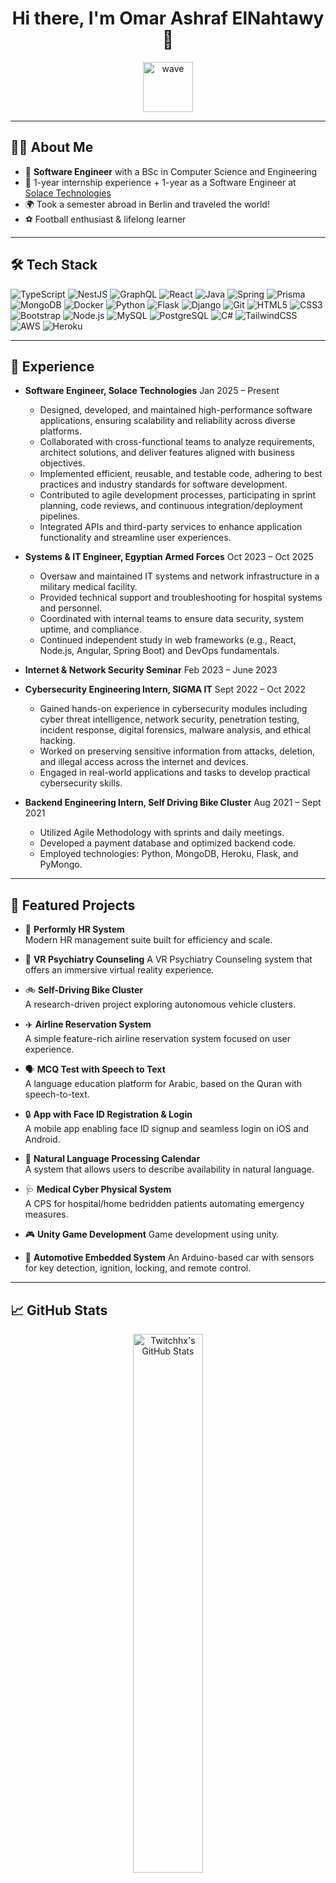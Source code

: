 <!-- Profile README for Twitchhx -->

<h1 align="center">Hi there, I'm Omar Ashraf ElNahtawy 👋</h1>

<p align="center">
  <img src="https://media.giphy.com/media/3o7aD2saalBwwftBIY/giphy.gif" width="80" alt="wave" />
</p>

---

## 👨‍💻 About Me

- 💼 **Software Engineer** with a BSc in Computer Science and Engineering  
- 🚀 1-year internship experience + 1-year as a Software Engineer at [Solace Technologies](https://solace.com/)
- 🌍 Took a semester abroad in Berlin and traveled the world!
- ⚽ Football enthusiast & lifelong learner

---

## 🛠️ Tech Stack

![TypeScript](https://img.shields.io/badge/-TypeScript-3178c6?style=for-the-badge&logo=typescript&logoColor=white)
![NestJS](https://img.shields.io/badge/-NestJS-e0234e?style=for-the-badge&logo=nestjs&logoColor=white)
![GraphQL](https://img.shields.io/badge/-GraphQL-e10098?style=for-the-badge&logo=graphql&logoColor=white)
![React](https://img.shields.io/badge/-React-61dafb?style=for-the-badge&logo=react&logoColor=black)
![Java](https://img.shields.io/badge/-Java-007396?style=for-the-badge&logo=java&logoColor=white)
![Spring](https://img.shields.io/badge/-Spring-6db33f?style=for-the-badge&logo=spring&logoColor=white)
![Prisma](https://img.shields.io/badge/-Prisma-2d3748?style=for-the-badge&logo=prisma&logoColor=white)
![MongoDB](https://img.shields.io/badge/-MongoDB-47a248?style=for-the-badge&logo=mongodb&logoColor=white)
![Docker](https://img.shields.io/badge/-Docker-2496ed?style=for-the-badge&logo=docker&logoColor=white)
![Python](https://img.shields.io/badge/-Python-3776ab?style=for-the-badge&logo=python&logoColor=white)
![Flask](https://img.shields.io/badge/-Flask-000000?style=for-the-badge&logo=flask&logoColor=white)
![Django](https://img.shields.io/badge/-Django-092e20?style=for-the-badge&logo=django&logoColor=white)
![Git](https://img.shields.io/badge/-Git-f05032?style=for-the-badge&logo=git&logoColor=white)
![HTML5](https://img.shields.io/badge/-HTML5-e34f26?style=for-the-badge&logo=html5&logoColor=white)
![CSS3](https://img.shields.io/badge/-CSS3-1572b6?style=for-the-badge&logo=css3&logoColor=white)
![Bootstrap](https://img.shields.io/badge/-Bootstrap-7952b3?style=for-the-badge&logo=bootstrap&logoColor=white)
![Node.js](https://img.shields.io/badge/-Node.js-339933?style=for-the-badge&logo=nodedotjs&logoColor=white)
![MySQL](https://img.shields.io/badge/-MySQL-4479A1?style=for-the-badge&logo=mysql&logoColor=white)
![PostgreSQL](https://img.shields.io/badge/-PostgreSQL-2d3748?style=for-the-badge&logo=postgresql&logoColor=white)
![C#](https://img.shields.io/badge/-C%23-239120?style=for-the-badge&logo=c-sharp&logoColor=white)
![TailwindCSS](https://img.shields.io/badge/-TailwindCSS-06B6D4?style=for-the-badge&logo=tailwindcss&logoColor=white)
![AWS](https://img.shields.io/badge/-AWS-232F3E?style=for-the-badge&logo=amazon-aws&logoColor=white)
![Heroku](https://img.shields.io/badge/-Heroku-430098?style=for-the-badge&logo=heroku&logoColor=white)


---

## 💼 Experience

- **Software Engineer, Solace Technologies**  Jan 2025 – Present

  <ul>
    <li>Designed, developed, and maintained high-performance software applications, ensuring scalability and reliability across diverse platforms.</li>
    <li>Collaborated with cross-functional teams to analyze requirements, architect solutions, and deliver features aligned with business objectives.</li>
    <li>Implemented efficient, reusable, and testable code, adhering to best practices and industry standards for software development.</li>
    <li>Contributed to agile development processes, participating in sprint planning, code reviews, and continuous integration/deployment pipelines.</li>
    <li>Integrated APIs and third-party services to enhance application functionality and streamline user experiences.</li>
  </ul>


- **Systems & IT Engineer, Egyptian Armed Forces**  Oct 2023 – Oct 2025

  <ul>
    <li>Oversaw and maintained IT systems and network infrastructure in a military medical facility.</li>
    <li>Provided technical support and troubleshooting for hospital systems and personnel.</li>
    <li>Coordinated with internal teams to ensure data security, system uptime, and compliance.</li>
    <li>Continued independent study in web frameworks (e.g., React, Node.js, Angular, Spring Boot) and DevOps fundamentals.</li>
  </ul>


- **Internet & Network Security Seminar**  Feb 2023 – June 2023

- **Cybersecurity Engineering Intern, SIGMA IT**  Sept 2022 – Oct 2022

  <ul>
    <li>Gained hands-on experience in cybersecurity modules including cyber threat intelligence, network security, penetration testing, incident response, digital forensics, malware analysis, and ethical hacking.</li>
    <li>Worked on preserving sensitive information from attacks, deletion, and illegal access across the internet and devices.</li>
    <li>Engaged in real-world applications and tasks to develop practical cybersecurity skills.</li>
  </ul>


- **Backend Engineering Intern, Self Driving Bike Cluster**  Aug 2021 – Sept 2021
  <ul>
    <li>Utilized Agile Methodology with sprints and daily meetings.</li>
    <li>Developed a payment database and optimized backend code.</li>
    <li>Employed technologies: Python, MongoDB, Heroku, Flask, and PyMongo.</li>
  </ul>

---


## 🌟 Featured Projects

- 🏢 **Performly HR System**  
  Modern HR management suite built for efficiency and scale.

- 🧠 **VR Psychiatry Counseling**
  A VR Psychiatry Counseling system that offers an immersive virtual reality experience.

- 🚲 **Self-Driving Bike Cluster**  
  A research-driven project exploring autonomous vehicle clusters.

- ✈️ **Airline Reservation System**  
  A simple feature-rich airline reservation system focused on user experience.

- 🗣️ **MCQ Test with Speech to Text**  
  A language education platform for Arabic, based on the Quran with speech-to-text.

- 🔒 **App with Face ID Registration & Login**  
  A mobile app enabling face ID signup and seamless login on iOS and Android.

- 📅 **Natural Language Processing Calendar**  
  A system that allows users to describe availability in natural language.
  
- 🩺 **Medical Cyber Physical System**  
  A CPS for hospital/home bedridden patients automating emergency measures.

- 🎮 **Unity Game Development**
  Game development using unity.

- 🚗 **Automotive Embedded System**
  An Arduino-based car with sensors for key detection, ignition, locking, and remote control.

---

## 📈 GitHub Stats

<p align="center">
  <img src="https://github-readme-stats.vercel.app/api?username=Twitchhx&show_icons=true&theme=tokyonight&hide_border=true" alt="Twitchhx's GitHub Stats" width="47%"/>
</p>

---

## 🌐 Connect With Me

[![LinkedIn](https://img.shields.io/badge/-LinkedIn-0077b5?style=for-the-badge&logo=linkedin&logoColor=white)](https://www.linkedin.com/in/omar-elnahtawy-1aa3761ba/)
<!-- Add more social links here if needed -->

---

<details>
  <summary>🎉 <b>Fun Fact</b></summary>
  <ul>
    <li>The first software bug was a literal moth stuck in a computer relay, discovered by Grace Hopper in 1947!</li>
  </ul>
</details>

---

> “Code with passion, build with purpose.” 🚀
